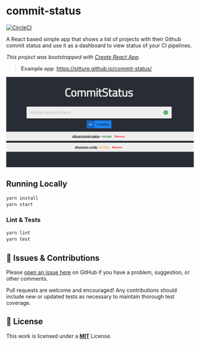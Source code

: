 # commit-status

[![CircleCI](https://circleci.com/gh/sitture/commit-status/tree/master.svg?style=shield&circle-token=77302806c9fff4a046128c08b573c83fe10fbc82)](https://circleci.com/gh/sitture/commit-status)

A React based simple app that shows a list of projects with their Github commit status and use it as a dashboard to view status of your CI pipelines.

*This project was bootstrapped with [Create React App](https://github.com/facebook/create-react-app).*

>**Example app**: https://sitture.github.io/commit-status/

![commit-status](screenshot.png)

## Running Locally

```sh
yarn install
yarn start
```

### Lint & Tests

```sh
yarn lint
yarn test
```

## :wave: Issues & Contributions

Please [open an issue here](../../issues) on GitHub if you have a problem, suggestion, or other comments.

Pull requests are welcome and encouraged! Any contributions should include new or updated tests as necessary to maintain thorough test coverage.

## :scroll: License

This work is licensed under a [__MIT__](https://mit-license.org/) License.
